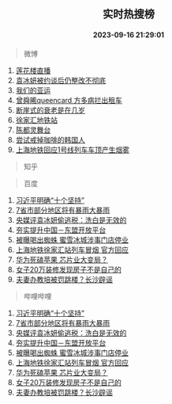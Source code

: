 <div align="center"><h2>实时热搜榜</h2><h4>2023-09-16 21:29:01</h4></div>

> 微博  

1. [莲花楼直播](https://s.weibo.com/weibo?q=%E8%8E%B2%E8%8A%B1%E6%A5%BC%E7%9B%B4%E6%92%AD&t=31&band_rank=1&Refer=top)<br />
2. [袁冰妍被约谈后仍整改不彻底](https://s.weibo.com/weibo?q=%23%E8%A2%81%E5%86%B0%E5%A6%8D%E8%A2%AB%E7%BA%A6%E8%B0%88%E5%90%8E%E4%BB%8D%E6%95%B4%E6%94%B9%E4%B8%8D%E5%BD%BB%E5%BA%95%23&t=31&band_rank=2&Refer=top)<br />
3. [我们的亚运](https://s.weibo.com/weibo?q=%23%E6%88%91%E4%BB%AC%E7%9A%84%E4%BA%9A%E8%BF%90%23&t=31&band_rank=3&Refer=top)<br />
4. [曾舜晞queencard 方多病拦出租车](https://s.weibo.com/weibo?q=%E6%9B%BE%E8%88%9C%E6%99%9Equeencard%20%E6%96%B9%E5%A4%9A%E7%97%85%E6%8B%A6%E5%87%BA%E7%A7%9F%E8%BD%A6&t=31&band_rank=4&Refer=top)<br />
5. [断崖式的衰老是在几岁](https://s.weibo.com/weibo?q=%23%E6%96%AD%E5%B4%96%E5%BC%8F%E7%9A%84%E8%A1%B0%E8%80%81%E6%98%AF%E5%9C%A8%E5%87%A0%E5%B2%81%23&t=31&band_rank=5&Refer=top)<br />
6. [徐家汇地铁站](https://s.weibo.com/weibo?q=%E5%BE%90%E5%AE%B6%E6%B1%87%E5%9C%B0%E9%93%81%E7%AB%99&t=31&band_rank=6&Refer=top)<br />
7. [陈都灵舞台](https://s.weibo.com/weibo?q=%E9%99%88%E9%83%BD%E7%81%B5%E8%88%9E%E5%8F%B0&t=31&band_rank=7&Refer=top)<br />
8. [尝试戒掉咖啡的韩国人](https://s.weibo.com/weibo?q=%23%E5%B0%9D%E8%AF%95%E6%88%92%E6%8E%89%E5%92%96%E5%95%A1%E7%9A%84%E9%9F%A9%E5%9B%BD%E4%BA%BA%23&t=31&band_rank=8&Refer=top)<br />
9. [上海地铁回应1号线列车车顶产生烟雾](https://s.weibo.com/weibo?q=%23%E4%B8%8A%E6%B5%B7%E5%9C%B0%E9%93%81%E5%9B%9E%E5%BA%941%E5%8F%B7%E7%BA%BF%E5%88%97%E8%BD%A6%E8%BD%A6%E9%A1%B6%E4%BA%A7%E7%94%9F%E7%83%9F%E9%9B%BE%23&t=31&band_rank=9&Refer=top)<br />

> 知乎  


> 百度  

1. [习近平明确“十个坚持”](https://www.baidu.com/s?wd=%E4%B9%A0%E8%BF%91%E5%B9%B3%E6%98%8E%E7%A1%AE%E2%80%9C%E5%8D%81%E4%B8%AA%E5%9D%9A%E6%8C%81%E2%80%9D&sa=fyb_news&rsv_dl=fyb_news)<br />
2. [7省市部分地区将有暴雨大暴雨](https://www.baidu.com/s?wd=7%E7%9C%81%E5%B8%82%E9%83%A8%E5%88%86%E5%9C%B0%E5%8C%BA%E5%B0%86%E6%9C%89%E6%9A%B4%E9%9B%A8%E5%A4%A7%E6%9A%B4%E9%9B%A8&sa=fyb_news&rsv_dl=fyb_news)<br />
3. [央媒评袁冰妍偷逃税：洗白是无效的](https://www.baidu.com/s?wd=%E5%A4%AE%E5%AA%92%E8%AF%84%E8%A2%81%E5%86%B0%E5%A6%8D%E5%81%B7%E9%80%83%E7%A8%8E%EF%BC%9A%E6%B4%97%E7%99%BD%E6%98%AF%E6%97%A0%E6%95%88%E7%9A%84&sa=fyb_news&rsv_dl=fyb_news)<br />
4. [夯实提升中国－东盟开放平台](https://www.baidu.com/s?wd=%E5%A4%AF%E5%AE%9E%E6%8F%90%E5%8D%87%E4%B8%AD%E5%9B%BD%EF%BC%8D%E4%B8%9C%E7%9B%9F%E5%BC%80%E6%94%BE%E5%B9%B3%E5%8F%B0&sa=fyb_news&rsv_dl=fyb_news)<br />
5. [被曝喝出蜘蛛 蜜雪冰城涉事门店停业](https://www.baidu.com/s?wd=%E8%A2%AB%E6%9B%9D%E5%96%9D%E5%87%BA%E8%9C%98%E8%9B%9B+%E8%9C%9C%E9%9B%AA%E5%86%B0%E5%9F%8E%E6%B6%89%E4%BA%8B%E9%97%A8%E5%BA%97%E5%81%9C%E4%B8%9A&sa=fyb_news&rsv_dl=fyb_news)<br />
6. [上海地铁徐家汇站列车冒烟 官方回应](https://www.baidu.com/s?wd=%E4%B8%8A%E6%B5%B7%E5%9C%B0%E9%93%81%E5%BE%90%E5%AE%B6%E6%B1%87%E7%AB%99%E5%88%97%E8%BD%A6%E5%86%92%E7%83%9F+%E5%AE%98%E6%96%B9%E5%9B%9E%E5%BA%94&sa=fyb_news&rsv_dl=fyb_news)<br />
7. [华为死磕苹果 芯片业大变局？](https://www.baidu.com/s?wd=%E5%8D%8E%E4%B8%BA%E6%AD%BB%E7%A3%95%E8%8B%B9%E6%9E%9C+%E8%8A%AF%E7%89%87%E4%B8%9A%E5%A4%A7%E5%8F%98%E5%B1%80%EF%BC%9F&sa=fyb_news&rsv_dl=fyb_news)<br />
8. [女子20万装修发现房子不是自己的](https://www.baidu.com/s?wd=%E5%A5%B3%E5%AD%9020%E4%B8%87%E8%A3%85%E4%BF%AE%E5%8F%91%E7%8E%B0%E6%88%BF%E5%AD%90%E4%B8%8D%E6%98%AF%E8%87%AA%E5%B7%B1%E7%9A%84&sa=fyb_news&rsv_dl=fyb_news)<br />
9. [夫妻办教培被罚跳楼？长沙辟谣](https://www.baidu.com/s?wd=%E5%A4%AB%E5%A6%BB%E5%8A%9E%E6%95%99%E5%9F%B9%E8%A2%AB%E7%BD%9A%E8%B7%B3%E6%A5%BC%EF%BC%9F%E9%95%BF%E6%B2%99%E8%BE%9F%E8%B0%A3&sa=fyb_news&rsv_dl=fyb_news)<br />

> 哔哩哔哩  

1. [习近平明确“十个坚持”](https://www.baidu.com/s?wd=%E4%B9%A0%E8%BF%91%E5%B9%B3%E6%98%8E%E7%A1%AE%E2%80%9C%E5%8D%81%E4%B8%AA%E5%9D%9A%E6%8C%81%E2%80%9D&sa=fyb_news&rsv_dl=fyb_news)<br />
2. [7省市部分地区将有暴雨大暴雨](https://www.baidu.com/s?wd=7%E7%9C%81%E5%B8%82%E9%83%A8%E5%88%86%E5%9C%B0%E5%8C%BA%E5%B0%86%E6%9C%89%E6%9A%B4%E9%9B%A8%E5%A4%A7%E6%9A%B4%E9%9B%A8&sa=fyb_news&rsv_dl=fyb_news)<br />
3. [央媒评袁冰妍偷逃税：洗白是无效的](https://www.baidu.com/s?wd=%E5%A4%AE%E5%AA%92%E8%AF%84%E8%A2%81%E5%86%B0%E5%A6%8D%E5%81%B7%E9%80%83%E7%A8%8E%EF%BC%9A%E6%B4%97%E7%99%BD%E6%98%AF%E6%97%A0%E6%95%88%E7%9A%84&sa=fyb_news&rsv_dl=fyb_news)<br />
4. [夯实提升中国－东盟开放平台](https://www.baidu.com/s?wd=%E5%A4%AF%E5%AE%9E%E6%8F%90%E5%8D%87%E4%B8%AD%E5%9B%BD%EF%BC%8D%E4%B8%9C%E7%9B%9F%E5%BC%80%E6%94%BE%E5%B9%B3%E5%8F%B0&sa=fyb_news&rsv_dl=fyb_news)<br />
5. [被曝喝出蜘蛛 蜜雪冰城涉事门店停业](https://www.baidu.com/s?wd=%E8%A2%AB%E6%9B%9D%E5%96%9D%E5%87%BA%E8%9C%98%E8%9B%9B+%E8%9C%9C%E9%9B%AA%E5%86%B0%E5%9F%8E%E6%B6%89%E4%BA%8B%E9%97%A8%E5%BA%97%E5%81%9C%E4%B8%9A&sa=fyb_news&rsv_dl=fyb_news)<br />
6. [上海地铁徐家汇站列车冒烟 官方回应](https://www.baidu.com/s?wd=%E4%B8%8A%E6%B5%B7%E5%9C%B0%E9%93%81%E5%BE%90%E5%AE%B6%E6%B1%87%E7%AB%99%E5%88%97%E8%BD%A6%E5%86%92%E7%83%9F+%E5%AE%98%E6%96%B9%E5%9B%9E%E5%BA%94&sa=fyb_news&rsv_dl=fyb_news)<br />
7. [华为死磕苹果 芯片业大变局？](https://www.baidu.com/s?wd=%E5%8D%8E%E4%B8%BA%E6%AD%BB%E7%A3%95%E8%8B%B9%E6%9E%9C+%E8%8A%AF%E7%89%87%E4%B8%9A%E5%A4%A7%E5%8F%98%E5%B1%80%EF%BC%9F&sa=fyb_news&rsv_dl=fyb_news)<br />
8. [女子20万装修发现房子不是自己的](https://www.baidu.com/s?wd=%E5%A5%B3%E5%AD%9020%E4%B8%87%E8%A3%85%E4%BF%AE%E5%8F%91%E7%8E%B0%E6%88%BF%E5%AD%90%E4%B8%8D%E6%98%AF%E8%87%AA%E5%B7%B1%E7%9A%84&sa=fyb_news&rsv_dl=fyb_news)<br />
9. [夫妻办教培被罚跳楼？长沙辟谣](https://www.baidu.com/s?wd=%E5%A4%AB%E5%A6%BB%E5%8A%9E%E6%95%99%E5%9F%B9%E8%A2%AB%E7%BD%9A%E8%B7%B3%E6%A5%BC%EF%BC%9F%E9%95%BF%E6%B2%99%E8%BE%9F%E8%B0%A3&sa=fyb_news&rsv_dl=fyb_news)<br />
